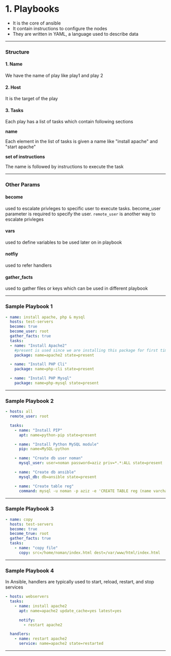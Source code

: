 # 1. Playbooks

* It is the core of ansible
* It contain instructions to configure the nodes
* They are written in YAML, a language used to describe data

***

### Structure

#### 1. Name

We have the name of play like play1 and play 2

#### 2. Host

It is the target of the play

#### 3. Tasks

Each play has a list of tasks which contain following sections

**name**

Each element in the list of tasks is given a name like "install apache" and "start apache"

**set of instructions**

The name is followed by instructions to execute the task

***

### Other Params

#### become

used to escalate privleges to specific user to execute tasks. become\_user parameter is required to specify the user. `remote_user` is another way to escalate privleges

#### vars

used to define variables to be used later on in playbook

#### notfiy

used to refer handlers

#### gather\_facts

used to gather files or keys which can be used in different playbook

***

### Sample Playbook 1

```yaml
- name: install apache, php & mysql
  hosts: test-servers
  become: true
  become_user: root
  gather_facts: true
  tasks:
  - name: "Install Apache2"
    #present is used since we are installing this package for first time
    package: name=apache2 state=present

  - name: "Install PHP Cli"
    package: name=php-cli state=present

  - name: "Install PHP Mysql"
    package: name=php-mysql state=present
```

***

### Sample Playbook 2

```yaml
- hosts: all
  remote_user: root

  tasks:
    - name: "Install PIP"
      apt: name=python-pip state=present

    - name: "Install Python MySQL module"
      pip: name=MySQL-python

    - name: "Create db user noman"
      mysql_user: user=noman password=aziz priv=*.*:ALL state=present

    - name: "Create db ansible"
      mysql_db: db=ansible state=present

    - name: "Create table reg"
      command: mysql -u noman -p aziz -e 'CREATE TABLE reg (name varchar(30), email varchar(30));' ansible

```

***

### Sample Playbook 3

```yaml
- name: copy
  hosts: test-servers
  become: true
  become_true: root
  gather_facts: true
  tasks:
    - name: "copy file"
      copy: src=/home/noman/index.html dest=/var/www/html/index.html
```

***

### Sample Playbook 4

In Ansible, handlers are typically used to start, reload, restart, and stop services

```yaml
- hosts: webservers
  tasks:
    - name: install apache2
	  apt: name=apache2 update_cache=yes latest=yes

	  notify:
	    - restart apache2

  handlers:
    - name: restart apache2
	  service: name=apache2 state=restarted
```

***
